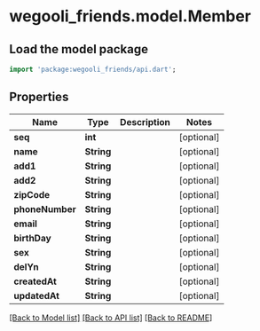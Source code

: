 # wegooli_friends.model.Member

## Load the model package

```dart
import 'package:wegooli_friends/api.dart';
```

## Properties

| Name            | Type       | Description | Notes      |
| --------------- | ---------- | ----------- | ---------- |
| **seq**         | **int**    |             | [optional] |
| **name**        | **String** |             | [optional] |
| **add1**        | **String** |             | [optional] |
| **add2**        | **String** |             | [optional] |
| **zipCode**     | **String** |             | [optional] |
| **phoneNumber** | **String** |             | [optional] |
| **email**       | **String** |             | [optional] |
| **birthDay**    | **String** |             | [optional] |
| **sex**         | **String** |             | [optional] |
| **delYn**       | **String** |             | [optional] |
| **createdAt**   | **String** |             | [optional] |
| **updatedAt**   | **String** |             | [optional] |

[[Back to Model list]](../README.md#documentation-for-models)
[[Back to API list]](../README.md#documentation-for-api-endpoints)
[[Back to README]](../README.md)
